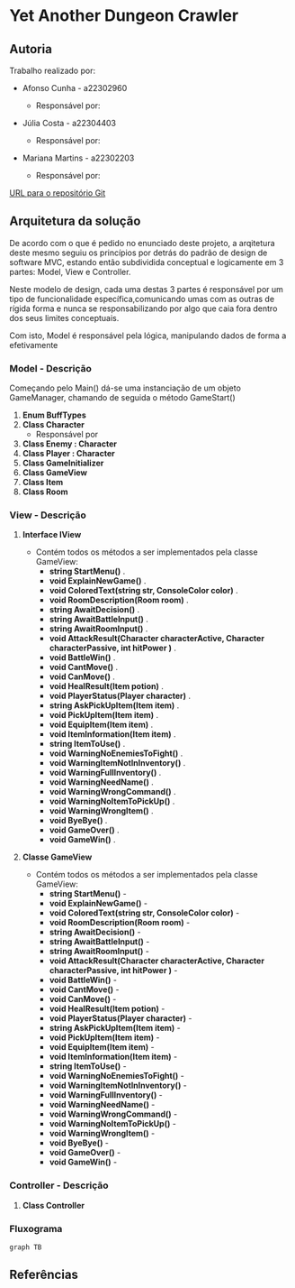 # Yet Another Dungeon Crawler

## Autoria

Trabalho realizado por:

- Afonso Cunha - a22302960
  - Responsável por:

- Júlia Costa - a22304403
  - Responsável por:
  
- Mariana Martins - a22302203
  - Responsável por:


[URL para o repositório Git](https://github.com/Juhhxx/YetAnotherDungeonCrawler_LP1)

## Arquitetura da solução

De acordo com o que é pedido no enunciado deste projeto, a arqitetura deste mesmo seguiu os princípios por detrás do padrão de design de software MVC, estando então subdividida conceptual e logicamente em 3 partes: Model, View e Controller.

Neste modelo de design, cada uma destas 3 partes é responsável por um tipo de funcionalidade específica,comunicando umas com as outras de rígida forma e nunca se responsabilizando por algo que caia fora dentro dos seus limites conceptuais.

Com isto, Model é responsável pela lógica, manipulando dados de forma a efetivamente 

### Model - Descrição

Começando pelo Main() dá-se uma instanciação de um objeto GameManager, chamando de seguida o método GameStart()

1. **Enum BuffTypes**
2. **Class Character**
   - Responsável por 
3. **Class Enemy : Character**
4. **Class Player : Character**
5. **Class GameInitializer**
6. **Class GameView**
7. **Class Item**
8. **Class Room**

### View - Descrição

1. **Interface IView**
    - Contém todos os métodos a ser implementados pela classe GameView:
      - **string StartMenu()** .
      - **void ExplainNewGame()** .
      - **void ColoredText(string str, ConsoleColor color)** .
      - **void RoomDescription(Room room)** .
      - **string AwaitDecision()** .
      - **string AwaitBattleInput()** .
      - **string AwaitRoomInput()** .
      - **void AttackResult(Character characterActive, Character characterPassive, int hitPower )** .
      - **void BattleWin()** .
      - **void CantMove()** .
      - **void CanMove()** .
      - **void HealResult(Item potion)** .
      - **void PlayerStatus(Player character)** .
      - **string AskPickUpItem(Item item)** .
      - **void PickUpItem(Item item)** .
      - **void EquipItem(Item item)** .
      - **void ItemInformation(Item item)** .
      - **string ItemToUse()** .
      - **void WarningNoEnemiesToFight()** .
      - **void WarningItemNotInInventory()** .
      - **void WarningFullInventory()** .
      - **void WarningNeedName()** .
      - **void WarningWrongCommand()** .
      - **void WarningNoItemToPickUp()** .
      - **void WarningWrongItem()** .
      - **void ByeBye()** .
      - **void GameOver()** .
      - **void GameWin()** .
  
2. **Classe GameView**
   - Contém todos os métodos a ser implementados pela classe GameView:
      - **string StartMenu()** -
      - **void ExplainNewGame()** -
      - **void ColoredText(string str, ConsoleColor color)** -
      - **void RoomDescription(Room room)** -
      - **string AwaitDecision()** -
      - **string AwaitBattleInput()** -
      - **string AwaitRoomInput()** -
      - **void AttackResult(Character characterActive, Character characterPassive, int hitPower )** -
      - **void BattleWin()** -
      - **void CantMove()** -
      - **void CanMove()** -
      - **void HealResult(Item potion)** -
      - **void PlayerStatus(Player character)** -
      - **string AskPickUpItem(Item item)** -
      - **void PickUpItem(Item item)** -
      - **void EquipItem(Item item)** -
      - **void ItemInformation(Item item)** -
      - **string ItemToUse()** -
      - **void WarningNoEnemiesToFight()** -
      - **void WarningItemNotInInventory()** -
      - **void WarningFullInventory()** -
      - **void WarningNeedName()** -
      - **void WarningWrongCommand()** -
      - **void WarningNoItemToPickUp()** -
      - **void WarningWrongItem()** -
      - **void ByeBye()** -
      - **void GameOver()** -
      - **void GameWin()** -

### Controller - Descrição

1. **Class Controller**

### Fluxograma

```mermaid
graph TB
```

## Referências

